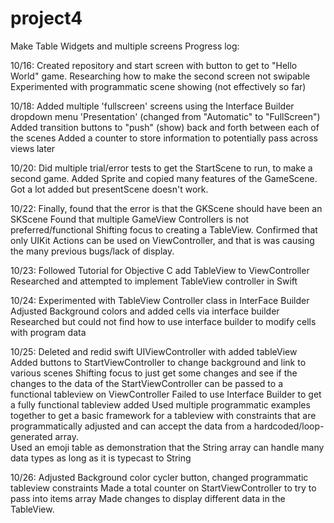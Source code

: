# project4
Make Table Widgets and multiple screens
Progress log:

10/16: Created repository and start screen with button to get to "Hello World" game.
            Researching how to make the second screen not swipable
            Experimented with programmatic scene showing (not effectively so far)
   
10/18: Added multiple 'fullscreen' screens using the Interface Builder dropdown menu 'Presentation'
                            (changed from "Automatic" to "FullScreen")
            Added transition buttons to "push" (show) back and forth between each of the scenes
            Added a counter to store information to potentially pass across views later

10/20: Did multiple trial/error tests to get the StartScene to run, to make a second game.
            Added Sprite and copied many features of the GameScene.
            Got a lot added but presentScene doesn't work. 

10/22: Finally, found that the error is that the GKScene should have been an SKScene
            Found that multiple GameView Controllers is not preferred/functional
            Shifting focus to creating a TableView.
            Confirmed that only UIKit Actions can be used on ViewController, and that is was causing the many previous bugs/lack of display.

10/23: Followed Tutorial for Objective C add TableView to ViewController
            Researched and attempted to implement TableView controller in Swift

10/24: Experimented with TableView Controller class in InterFace Builder
            Adjusted Background colors and added cells via interface builder
            Researched but could not find how to use interface builder to modify cells with program data

10/25:  Deleted and redid swift UIViewController with added tableView
            Added buttons to StartViewController to change background and link to various scenes
            Shifting focus to just get some changes and see if the changes to the data of the StartViewController can be passed to a functional tableview on ViewController
            Failed to use Interface Builder to get a fully functional tableview added
            Used multiple programmatic examples together to get a basic framework for a tableview with constraints that are programmatically adjusted  and can accept the data from a hardcoded/loop-generated array.  
            Used an emoji table as demonstration that the String array can handle many data types as long as it is typecast to String

10/26: Adjusted Background color cycler button, changed programmatic tableview constraints
            Made a total counter on StartViewController to try to pass into items array
            Made changes to display different data in the TableView.
            

